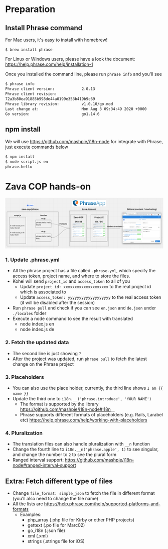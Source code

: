 # Preparation

## Install Phrase command

For Mac users, it's easy to install with homebrew!
```
$ brew install phrase
```

For Linux or Windows users, please have a look the document: https://help.phrase.com/help/installation-1

Once you installed the command line, please run `phrase info` and you'll see

```
$ phrase info
Phrase client version:            2.0.13
Phrase client revision:           72a3b80ea91885b998de44a0199e353b419b9c69
Phrase library revision:          v1.0.10/go.mod
Last change at:                   Mon Aug 3 09:34:49 2020 +0000
Go version:                       go1.14.6
```

## npm install

We will use https://github.com/mashpie/i18n-node for integrate with Phrase, just execute commands below

```
$ npm install
$ node script.js en
phrase.hello
```

# Zava COP hands-on

![COP](/phrase/img/ss1.png)

### 1. Update .phrase.yml

- All the phrase project has a file called `.phrase.yml`, which specify the access token, project name, and where to store the files.
- Kohei will send `project_id` and `access_token` to all of you
  - Update `project_id: xxxxxxxxxxxxxxxxxxxx` to the real project id which is associated to 
  - Update `access_token: yyyyyyyyyyyyyyyyyyy` to the real access token (it will be disabled after the session)
- Run `phrase pull` and check if you can see `en.json` and `de.json` under `./locales` folder
- Execute a node command to see the result with translated
  - node index.js en
  - node index.js de

### 2. Fetch the updated data

- The second line is just showing `?`
- After the project was updated, run `phrase pull` to fetch the latest change on the Phrase project

### 3. Placeholders

- You can also use the place holder, currently, the third line shows `I am {{ name }}`
- Update the third one to `i18n.__('phrase.introduce', 'YOUR NAME')`
  - The format is supported by the library https://github.com/mashpie/i18n-node#i18n__
  - Phrase supports different formats of placeholders (e.g. Rails, Larabel etc) https://help.phrase.com/help/working-with-placeholders

### 4. Pluralization

- The translation files can also handle pluralization with `__n` function
- Change the fourth line to `i18n.__n('phrase.apple', 1)` to see singular, and change the number to `2` to see the plural form
- Ranged interval support: https://github.com/mashpie/i18n-node#ranged-interval-support

## Extra: Fetch different type of files
 - Change `file_format: simple_json` to fetch the file in different format (you'll also need to change the file name)
 - All the lists are https://help.phrase.com/help/supported-platforms-and-formats
   - Examples:
     - php_array (.php file for Kirby or other PHP projects)
     - gettext (.po file for Marc02)
     - go_i18n (.json file)
     - xml (.xml)
     - strings (.strings file for iOS)
